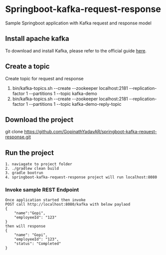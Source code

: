 # Springboot-kafka-request-response
Sample Springboot application with Kafka request and response model

## Install apache kafka
 To download and install Kafka, please refer to the official guide [here](https://kafka.apache.org/quickstart).
## Create a topic
 Create topic for request and response
 1. bin/kafka-topics.sh --create --zookeeper localhost:2181 --replication-factor 1 --partitions 1 --topic kafka-demo
 2. bin/kafka-topics.sh --create --zookeeper localhost:2181 --replication-factor 1 --partitions 1 --topic kafka-demo-reply-topic

## Download the project 
 git clone https://github.com/GopinathYadavAR/springboot-kafka-request-response.git
 
## Run the project
    1. naviagate to project folder
    2. ./gradlew clean build
    3. gradle bootrun
    4. springboot-kafka-request-response project will run localhost:8080    

### Invoke sample REST Endpoint
    Once application started then invoke 
    POST call http://localhost:8080/kafka with below paylaod 
    {
    	"name":"Gopi",
    	"employeeId": "123"
    }
    then will response 
    {
        "name": "Gopi",
        "employeeId": "123",
        "status": "Completed"
    }
